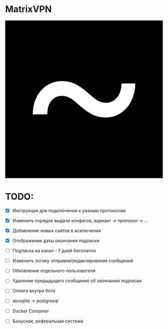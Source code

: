 # MatrixVPN
![LOGO](/assets/logo.png)
# TODO:
- [x] Инструкция для подключения к разным протоколам
- [x] Изменить порядок выдачи конфигов, вариант -> протокол -> ...
- [x] Добавление новых сайтов в исключения
- [x] Отображение даты окончания подписки
- [ ] Подписка на канал - 7 дней бесплатно
- [ ] Изменить логику отправки/редактирования сообщений
- [ ] Обновление отдельного пользователя
- [ ] Удаление предыдущего сообщения об окончании подписки
- [ ] Оплата внутри бота
- [ ] aiosqlite -> postgresql
- [ ] Docker Container
- [ ] Бонусная, реферальная система

